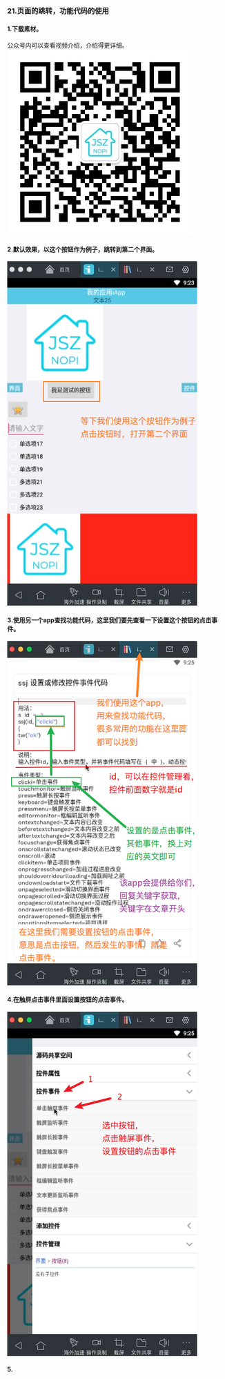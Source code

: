 ### 21.页面的跳转，功能代码的使用
#### 1.下载素材。
公众号内可以查看视频介绍，介绍得更详细。
![title](https://raw.githubusercontent.com/JSZNopi/JSZImage/master/gitnote/2019/10/30/WXCODE-1572446034519.jpeg)

#### 2.默认效果，以这个按钮作为例子，跳转到第二个界面。
![title](https://raw.githubusercontent.com/JSZNopi/JSZImage/master/gitnote/2019/11/27/1-1574864927496.png)

#### 3.使用另一个app查找功能代码，这里我们要先查看一下设置这个按钮的点击事件。
![title](https://raw.githubusercontent.com/JSZNopi/JSZImage/master/gitnote/2019/11/27/2-1574864971203.png)

#### 4.在触屏点击事件里面设置按钮的点击事件。
![title](https://raw.githubusercontent.com/JSZNopi/JSZImage/master/gitnote/2019/11/27/3-1574865025016.png)

#### 5.